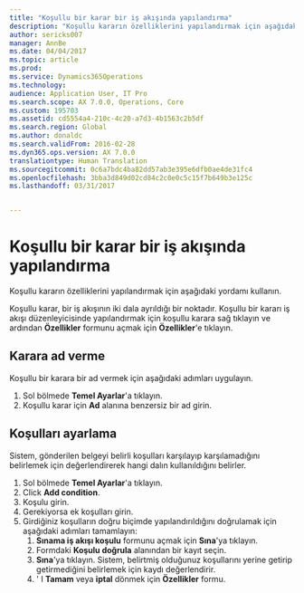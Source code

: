 ```yaml
---
title: "Koşullu bir karar bir iş akışında yapılandırma"
description: "Koşullu kararın özelliklerini yapılandırmak için aşağıdaki yordamı kullanın."
author: sericks007
manager: AnnBe
ms.date: 04/04/2017
ms.topic: article
ms.prod: 
ms.service: Dynamics365Operations
ms.technology: 
audience: Application User, IT Pro
ms.search.scope: AX 7.0.0, Operations, Core
ms.custom: 195703
ms.assetid: cd5554a4-210c-4c20-a7d3-4b1563c2b5df
ms.search.region: Global
ms.author: donaldc
ms.search.validFrom: 2016-02-28
ms.dyn365.ops.version: AX 7.0.0
translationtype: Human Translation
ms.sourcegitcommit: 0c6a7bdc4ba82dd57ab3e395e6dfb0ae4de31fc4
ms.openlocfilehash: 3bba3d849d02cd84c2c0e0c5c15f7b649b3e125c
ms.lasthandoff: 03/31/2017


---
```


# <a name="configure-a-conditional-decision-in-a-workflow"></a>Koşullu bir karar bir iş akışında yapılandırma

Koşullu kararın özelliklerini yapılandırmak için aşağıdaki yordamı kullanın.

Koşullu karar, bir iş akışının iki dala ayrıldığı bir noktadır. Koşullu bir kararı iş akışı düzenleyicisinde yapılandırmak için koşullu karara sağ tıklayın ve ardından **Özellikler** formunu açmak için **Özellikler**'e tıklayın.

## <a name="name-a-decision"></a>Karara ad verme
Koşullu bir karara bir ad vermek için aşağıdaki adımları uygulayın.
1.  Sol bölmede **Temel Ayarlar**'a tıklayın.
2.  Koşullu karar için **Ad** alanına benzersiz bir ad girin.

## <a name="set-conditions"></a> Koşulları ayarlama
Sistem, gönderilen belgeyi belirli koşulları karşılayıp karşılamadığını belirlemek için değerlendirerek hangi dalın kullanıldığını belirler.
1.  Sol bölmede **Temel Ayarlar**'a tıklayın.
2.  Click **Add condition**.
3.  Koşulu girin.
4.  Gerekiyorsa ek koşulları girin.
5.  Girdiğiniz koşulların doğru biçimde yapılandırıldığını doğrulamak için aşağıdaki adımları tamamlayın:
    1.  **Sınama iş akışı koşulu** formunu açmak için **Sına**'ya tıklayın.
    2.  Formdaki **Koşulu doğrula** alanından bir kayıt seçin.
    3.  **Sına**'ya tıklayın. Sistem, belirtmiş olduğunuz koşullarını yerine getirip getirmediğini belirlemek için kaydı değerlendirir.
    4.  ' I **Tamam** veya **iptal** dönmek için **Özellikler** formu.




